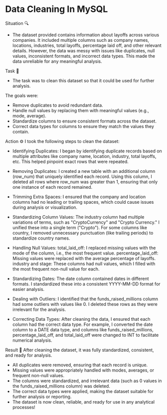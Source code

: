 # Data Cleaning In MySQL

Situation 🔍
   - The dataset provided contains information about layoffs across various companies. 
     It included multiple columns such as company names, locations, industries, total layoffs, percentage laid off, and other relevant details. 
     However, the data was messy with issues like duplicates, null values, inconsistent formats, and incorrect data types. This made the data unreliable for any meaningful analysis.

Task 🎯
   - The task was to clean this dataset so that it could be used for further analysis. 

The goals were:
   - Remove duplicates to avoid redundant data.
   - Handle null values by replacing them with meaningful values (e.g., mode, average).
   - Standardize columns to ensure consistent formats across the dataset.
   - Correct data types for columns to ensure they match the values they contain.

Action ⚙️
I took the following steps to clean the dataset:

   - Identifying Duplicates:
          I began by identifying duplicate records based on multiple attributes like company name, location, industry, total layoffs, etc.
          This helped pinpoint exact rows that were repeated.
          
  - Removing Duplicates:
          I created a new table with an additional column (row_num) that uniquely identified each record. Using this column, I deleted all rows where row_num was greater than 1,
          ensuring that only one instance of each record remained.
    
  - Trimming Extra Spaces:
          I ensured that the company and location columns had no leading or trailing spaces, which could cause issues during analysis or visualization.
    
  - Standardizing Column Values: 
          The industry column had multiple variations of terms, such as "CryptoCurrency" and "Crypto Currency." I unified these into a single term ("Crypto").
          For some columns like country, I removed unnecessary punctuation (like trailing periods) to standardize country names.
    
  - Handling Null Values:
        total_laid_off: I replaced missing values with the mode of the column, i.e., the most frequent value.
        percentage_laid_off: Missing values were replaced with the average percentage of layoffs.
        industry and stage: These columns had null values, which I filled with the most frequent non-null value for each.
    
  - Standardizing Dates:
        The date column contained dates in different formats. I standardized these into a consistent YYYY-MM-DD format for easier analysis.
    
  - Dealing with Outliers:
    I identified that the funds_raised_millions column had some outliers with values like 0. I deleted these rows as they were irrelevant for the analysis.
    
  - Correcting Data Types:
        After cleaning the data, I ensured that each column had the correct data type.
        For example, I converted the date column to a DATE data type, and columns like funds_raised_millions,
        percentage_laid_off, and total_laid_off were changed to INT to facilitate numerical analysis.
    
Result 🎉
After cleaning the dataset, it was fully standardized, consistent, and ready for analysis.

  - All duplicates were removed, ensuring that each record is unique.
  -  Missing values were appropriately handled with modes, averages, or frequent non-null values.
  -  The columns were standardized, and irrelevant data (such as 0 values in the funds_raised_millions column) was deleted.
  -  The correct data types were applied, making the dataset suitable for further analysis or reporting.
  -  The dataset is now clean, reliable, and ready for use in any analytical processes!
